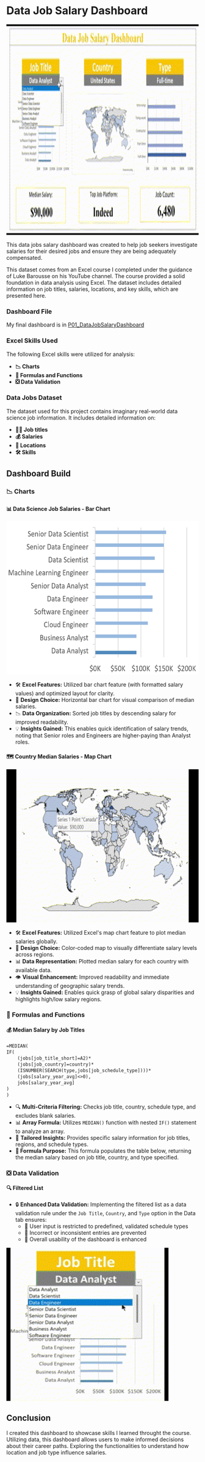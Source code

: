 # Data Job Salary Dashboard
<img src="https://github.com/DayLord1/EXCEL/blob/5e445a38dde6c5eb6d29b693ffe3743ed92e94e7/P01_DataJobSalaryDashboard/Pictures/Untitled%20video%20-%20Made%20with%20Clipchamp.gif" width="850" height="550"/>


This data jobs salary dashboard was created to help job seekers investigate salaries for their desired jobs and ensure they are being adequately compensated. 

This dataset comes from an Excel course I completed under the guidance of Luke Barousse on his YouTube channel. The course provided a solid foundation in data analysis using Excel. The dataset includes detailed information on job titles, salaries, locations, and key skills, which are presented here.

### Dashboard File
My final dashboard is in [P01_DataJobSalaryDashboard](https://github.com/DayLord1/EXCEL/blob/bdccc15bbde6011fc674f888b8a53b95b56c8796/P01_DataJobSalaryDashbord/P01_DataJobSalaryDashbord.xlsx)
### Excel Skills Used

The following Excel skills were utilized for analysis:

- **📉 Charts**
- **🧮 Formulas and Functions**
- **❎ Data Validation**

### Data Jobs Dataset

The dataset used for this project contains imaginary real-world data science job information. It includes detailed information on:

- **👨‍💼 Job titles**
- **💰 Salaries**
- **📍 Locations**
- **🛠️ Skills**

## Dashboard Build

### 📉 Charts

#### 📊 Data Science Job Salaries - Bar Chart

<img src="https://github.com/DayLord1/EXCEL/blob/bdccc15bbde6011fc674f888b8a53b95b56c8796/P01_DataJobSalaryDashbord/Pictures/Screenshot%202025-04-06%20162230.png" width="800" height="400" alt="Salary Dashboard Chart1">

- 🛠️ **Excel Features:** Utilized bar chart feature (with formatted salary values) and optimized layout for clarity.
- 🎨 **Design Choice:** Horizontal bar chart for visual comparison of median salaries.
- 📉 **Data Organization:** Sorted job titles by descending salary for improved readability.
- 💡 **Insights Gained:** This enables quick identification of salary trends, noting that Senior roles and Engineers are higher-paying than Analyst roles.

#### 🗺️ Country Median Salaries - Map Chart

<img src="https://github.com/DayLord1/EXCEL/blob/bdccc15bbde6011fc674f888b8a53b95b56c8796/P01_DataJobSalaryDashbord/Pictures/Maps.gif" width="800" height="400" />

- 🛠️ **Excel Features:** Utilized Excel's map chart feature to plot median salaries globally.
- 🎨 **Design Choice:** Color-coded map to visually differentiate salary levels across regions.
- 📊 **Data Representation:** Plotted median salary for each country with available data.
- 👁️ **Visual Enhancement:** Improved readability and immediate understanding of geographic salary trends.
- 💡 **Insights Gained:** Enables quick grasp of global salary disparities and highlights high/low salary regions.

### 🧮 Formulas and Functions

#### 💰 Median Salary by Job Titles

```
=MEDIAN(
IF(
    (jobs[job_title_short]=A2)*
    (jobs[job_country]=country)*
    (ISNUMBER(SEARCH(type,jobs[job_schedule_type])))*
    (jobs[salary_year_avg]<>0),
    jobs[salary_year_avg]
)
)
```

- 🔍 **Multi-Criteria Filtering:** Checks job title, country, schedule type, and excludes blank salaries.
- 📊 **Array Formula:** Utilizes `MEDIAN()` function with nested `IF()` statement to analyze an array.
- 🎯 **Tailored Insights:** Provides specific salary information for job titles, regions, and schedule types.
- **🔢 Formula Purpose:** This formula populates the table below, returning the median salary based on job title, country, and type specified.



### ❎ Data Validation

#### 🔍 Filtered List

- 🔒 **Enhanced Data Validation:** Implementing the filtered list as a data validation rule under the `Job Title`, `Country`, and `Type` option in the Data tab ensures:
    - 🎯 User input is restricted to predefined, validated schedule types
    - 🚫 Incorrect or inconsistent entries are prevented
    - 👥 Overall usability of the dashboard is enhanced

<img src="https://github.com/DayLord1/EXCEL/blob/bdccc15bbde6011fc674f888b8a53b95b56c8796/P01_DataJobSalaryDashbord/Pictures/dropbox.gif" width="425" height="400" alt="Salary Dashboard Data Validation">

## Conclusion 
I created this dashboard to showcase skills I learned throught the course. Utilizing data, this dashboard allows users to make informed decisions about their career paths. Exploring the functionalities to understand how location and job type influence salaries.
